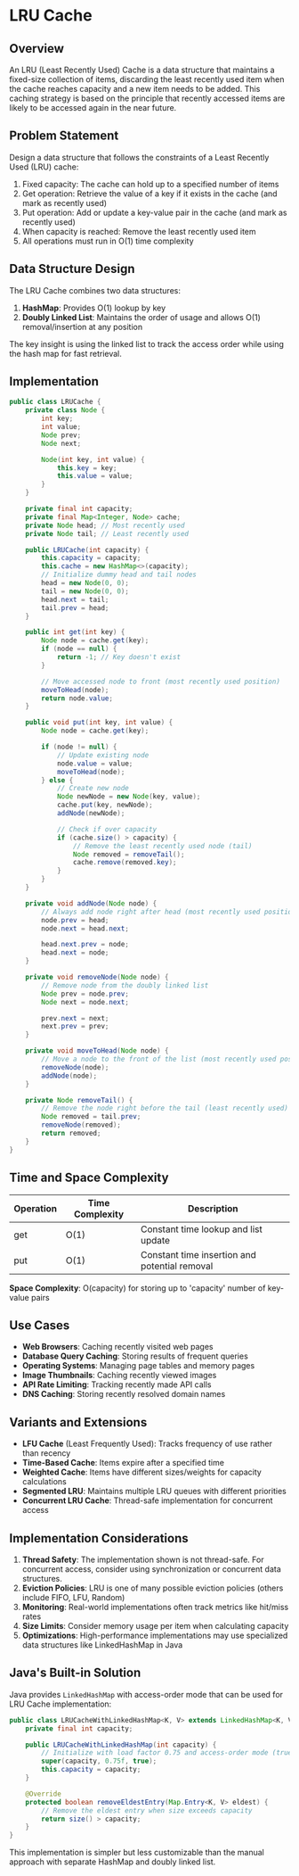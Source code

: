 # LRU Cache

## Overview

An LRU (Least Recently Used) Cache is a data structure that maintains a fixed-size collection of items, discarding the least recently used item when the cache reaches capacity and a new item needs to be added. This caching strategy is based on the principle that recently accessed items are likely to be accessed again in the near future.

## Problem Statement

Design a data structure that follows the constraints of a Least Recently Used (LRU) cache:

1. Fixed capacity: The cache can hold up to a specified number of items
2. Get operation: Retrieve the value of a key if it exists in the cache (and mark as recently used)
3. Put operation: Add or update a key-value pair in the cache (and mark as recently used)
4. When capacity is reached: Remove the least recently used item
5. All operations must run in O(1) time complexity

## Data Structure Design

The LRU Cache combines two data structures:

1. **HashMap**: Provides O(1) lookup by key
2. **Doubly Linked List**: Maintains the order of usage and allows O(1) removal/insertion at any position

The key insight is using the linked list to track the access order while using the hash map for fast retrieval.

## Implementation

```java
public class LRUCache {
    private class Node {
        int key;
        int value;
        Node prev;
        Node next;

        Node(int key, int value) {
            this.key = key;
            this.value = value;
        }
    }

    private final int capacity;
    private final Map<Integer, Node> cache;
    private Node head; // Most recently used
    private Node tail; // Least recently used

    public LRUCache(int capacity) {
        this.capacity = capacity;
        this.cache = new HashMap<>(capacity);
        // Initialize dummy head and tail nodes
        head = new Node(0, 0);
        tail = new Node(0, 0);
        head.next = tail;
        tail.prev = head;
    }

    public int get(int key) {
        Node node = cache.get(key);
        if (node == null) {
            return -1; // Key doesn't exist
        }

        // Move accessed node to front (most recently used position)
        moveToHead(node);
        return node.value;
    }

    public void put(int key, int value) {
        Node node = cache.get(key);

        if (node != null) {
            // Update existing node
            node.value = value;
            moveToHead(node);
        } else {
            // Create new node
            Node newNode = new Node(key, value);
            cache.put(key, newNode);
            addNode(newNode);

            // Check if over capacity
            if (cache.size() > capacity) {
                // Remove the least recently used node (tail)
                Node removed = removeTail();
                cache.remove(removed.key);
            }
        }
    }

    private void addNode(Node node) {
        // Always add node right after head (most recently used position)
        node.prev = head;
        node.next = head.next;

        head.next.prev = node;
        head.next = node;
    }

    private void removeNode(Node node) {
        // Remove node from the doubly linked list
        Node prev = node.prev;
        Node next = node.next;

        prev.next = next;
        next.prev = prev;
    }

    private void moveToHead(Node node) {
        // Move a node to the front of the list (most recently used position)
        removeNode(node);
        addNode(node);
    }

    private Node removeTail() {
        // Remove the node right before the tail (least recently used)
        Node removed = tail.prev;
        removeNode(removed);
        return removed;
    }
}
```

## Time and Space Complexity

| Operation | Time Complexity | Description |
|-----------|-----------------|-------------|
| get       | O(1)            | Constant time lookup and list update |
| put       | O(1)            | Constant time insertion and potential removal |

**Space Complexity**: O(capacity) for storing up to 'capacity' number of key-value pairs

## Use Cases

- **Web Browsers**: Caching recently visited web pages
- **Database Query Caching**: Storing results of frequent queries
- **Operating Systems**: Managing page tables and memory pages
- **Image Thumbnails**: Caching recently viewed images
- **API Rate Limiting**: Tracking recently made API calls
- **DNS Caching**: Storing recently resolved domain names

## Variants and Extensions

- **LFU Cache** (Least Frequently Used): Tracks frequency of use rather than recency
- **Time-Based Cache**: Items expire after a specified time
- **Weighted Cache**: Items have different sizes/weights for capacity calculations
- **Segmented LRU**: Maintains multiple LRU queues with different priorities
- **Concurrent LRU Cache**: Thread-safe implementation for concurrent access

## Implementation Considerations

1. **Thread Safety**: The implementation shown is not thread-safe. For concurrent access, consider using synchronization or concurrent data structures.
2. **Eviction Policies**: LRU is one of many possible eviction policies (others include FIFO, LFU, Random)
3. **Monitoring**: Real-world implementations often track metrics like hit/miss rates
4. **Size Limits**: Consider memory usage per item when calculating capacity
5. **Optimizations**: High-performance implementations may use specialized data structures like LinkedHashMap in Java

## Java's Built-in Solution

Java provides `LinkedHashMap` with access-order mode that can be used for LRU Cache implementation:

```java
public class LRUCacheWithLinkedHashMap<K, V> extends LinkedHashMap<K, V> {
    private final int capacity;

    public LRUCacheWithLinkedHashMap(int capacity) {
        // Initialize with load factor 0.75 and access-order mode (true)
        super(capacity, 0.75f, true);
        this.capacity = capacity;
    }

    @Override
    protected boolean removeEldestEntry(Map.Entry<K, V> eldest) {
        // Remove the eldest entry when size exceeds capacity
        return size() > capacity;
    }
}
```

This implementation is simpler but less customizable than the manual approach with separate HashMap and doubly linked list.
